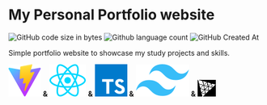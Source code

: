 # My Personal Portfolio website

![GitHub code size in bytes](https://img.shields.io/github/languages/code-size/Viet281101/viet-portfolio) ![Github language count](https://img.shields.io/github/languages/count/Viet281101/viet-portfolio) ![GitHub Created At](https://img.shields.io/github/created-at/Viet281101/viet-portfolio)

Simple portfolio website to showcase my study projects and skills. 

[![alt text](/public/vite.svg)](https://vitejs.dev/) **&** [![alt text](/public/react.svg)](https://react.dev/)  **&** [![alt text](/public/typescript.svg)](https://www.typescriptlang.org/) **&** ![alt text](/public/tailwind.svg) **&** [![alt text](public/threejs.png)](https://github.com/mrdoob/three.js)

